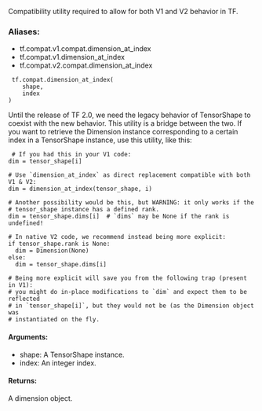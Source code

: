 Compatibility utility required to allow for both V1 and V2 behavior in TF.
### Aliases:
- tf.compat.v1.compat.dimension_at_index
- tf.compat.v1.dimension_at_index
- tf.compat.v2.compat.dimension_at_index

```
 tf.compat.dimension_at_index(
    shape,
    index
)
```
Until the release of TF 2.0, we need the legacy behavior of TensorShape to coexist with the new behavior. This utility is a bridge between the two.
If you want to retrieve the Dimension instance corresponding to a certain index in a TensorShape instance, use this utility, like this:

```
 # If you had this in your V1 code:
dim = tensor_shape[i]

# Use `dimension_at_index` as direct replacement compatible with both V1 & V2:
dim = dimension_at_index(tensor_shape, i)

# Another possibility would be this, but WARNING: it only works if the
# tensor_shape instance has a defined rank.
dim = tensor_shape.dims[i]  # `dims` may be None if the rank is undefined!

# In native V2 code, we recommend instead being more explicit:
if tensor_shape.rank is None:
  dim = Dimension(None)
else:
  dim = tensor_shape.dims[i]

# Being more explicit will save you from the following trap (present in V1):
# you might do in-place modifications to `dim` and expect them to be reflected
# in `tensor_shape[i]`, but they would not be (as the Dimension object was
# instantiated on the fly.
```
#### Arguments:
- shape: A TensorShape instance.
- index: An integer index.
#### Returns:
A dimension object.
